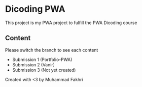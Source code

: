 # Dicoding PWA
This project is my PWA project to fulfill the PWA Dicoding course

## Content
Please switch the branch to see each content
* Submission 1 (Portfolio-PWA)
* Submission 2 (Vanir)
* Submission 3 (Not yet created)

Created with <3 by Muhammad Fakhri